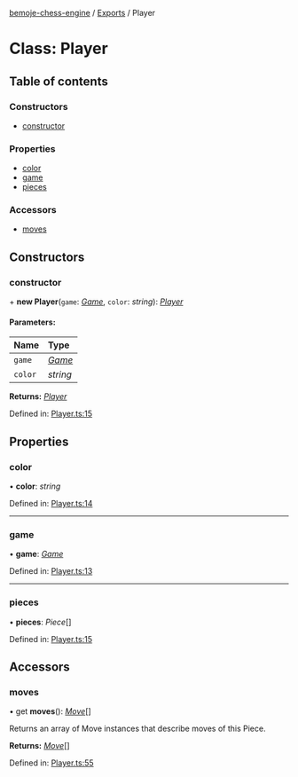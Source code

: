 [bemoje-chess-engine](../README.md) / [Exports](../modules.md) / Player

# Class: Player

## Table of contents

### Constructors

- [constructor](player.md#constructor)

### Properties

- [color](player.md#color)
- [game](player.md#game)
- [pieces](player.md#pieces)

### Accessors

- [moves](player.md#moves)

## Constructors

### constructor

\+ **new Player**(`game`: [*Game*](game.md), `color`: *string*): [*Player*](player.md)

#### Parameters:

Name | Type |
:------ | :------ |
`game` | [*Game*](game.md) |
`color` | *string* |

**Returns:** [*Player*](player.md)

Defined in: [Player.ts:15](https://github.com/bemoje/chess/blob/7af4530/src/Player.ts#L15)

## Properties

### color

• **color**: *string*

Defined in: [Player.ts:14](https://github.com/bemoje/chess/blob/7af4530/src/Player.ts#L14)

___

### game

• **game**: [*Game*](game.md)

Defined in: [Player.ts:13](https://github.com/bemoje/chess/blob/7af4530/src/Player.ts#L13)

___

### pieces

• **pieces**: *Piece*[]

Defined in: [Player.ts:15](https://github.com/bemoje/chess/blob/7af4530/src/Player.ts#L15)

## Accessors

### moves

• get **moves**(): [*Move*](move.md)[]

Returns an array of Move instances that describe moves of this Piece.

**Returns:** [*Move*](move.md)[]

Defined in: [Player.ts:55](https://github.com/bemoje/chess/blob/7af4530/src/Player.ts#L55)
